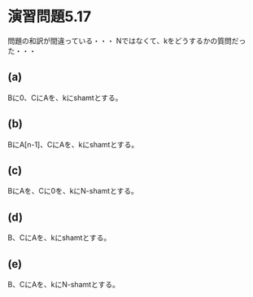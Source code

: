 # 演習問題5.17

問題の和訳が間違っている・・・ Nではなくて、kをどうするかの質問だった・・・

## (a)

Bに0、CにAを、kにshamtとする。

## (b)

BにA[n-1]、CにAを、kにshamtとする。

## (c)

BにAを、Cに0を、kにN-shamtとする。

## (d)

B、CにAを、kにshamtとする。

## (e)

B、CにAを、kにN-shamtとする。
